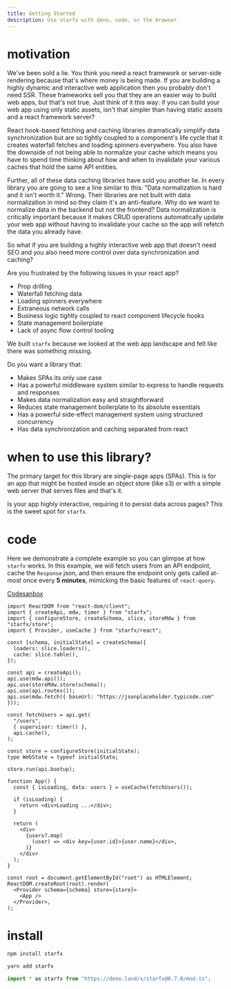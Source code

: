 ```yaml
---
title: Getting Started
description: Use starfx with deno, node, or the browser
---
```


# motivation

We've been sold a lie.  You think you need a react framework or server-side
rendering because that's where money is being made.  If you are building a
highly dynamic and interactive web application then you probably don't need
SSR.  These frameworks sell you that they are an easier way to build web apps,
but that's not true.  Just think of it this way: if you can build your web
app using only static assets, isn't that simpler than having static assets and a
react framework server?

React hook-based fetching and caching libraries dramatically simplify data
synchronization but are so tightly coupled to a component's life cycle that
it creates waterfall fetches and loading spinners everywhere.  You also have
the downside of not being able to normalize your cache which means you have to
spend time thinking about how and when to invalidate your various caches that
hold the same API entities.

Further, all of these data caching libraries have sold you another lie.  In
every library you are going to see a line similar to this: "Data normalization
is hard and it isn't worth it."  Wrong.  Their libraries are not built with
data normalization in mind so they claim it's an anti-feature.  Why do we want
to normalize data in the backend but not the frontend?  Data normalization is
critically important because it makes CRUD operations automatically update your
web app without having to invalidate your cache so the app will refetch the
data you already have.

So what if you are building a highly interactive web app that doesn't need SEO
and you also need more control over data synchronization and caching?

Are you frustrated by the following issues in your react app?

- Prop drilling
- Waterfall fetching data
- Loading spinners everywhere
- Extraneous network calls
- Business logic tightly coupled to react component lifecycle hooks
- State management boilerplate
- Lack of async flow control tooling

We built `starfx` because we looked at the web app landscape and felt like
there was something missing.

Do you want a library that:

- Makes SPAs its only use case
- Has a powerful middleware system similar to express to handle requests and
  responses
- Makes data normalization easy and straightforward
- Reduces state management boilerplate to its absolute essentials
- Has a powerful side-effect management system using structured concurrency
- Has data synchronization and caching separated from react

# when to use this library?

The primary target for this library are single-page apps (SPAs). This is for an
app that might be hosted inside an object store (like s3) or with a simple web
server that serves files and that's it.

Is your app highly interactive, requiring it to persist data across pages? This
is the sweet spot for `starfx`.

# code

Here we demonstrate a complete example so you can glimpse at how `starfx` works.
In this example, we will fetch users from an API endpoint, cache the `Response`
json, and then ensure the endpoint only gets called at-most once every **5
minutes**, mimicking the basic features of `react-query`.

[Codesanbox](https://codesandbox.io/p/sandbox/starfx-simplest-dgqc9v?file=%2Fsrc%2Findex.tsx)

```tsx
import ReactDOM from "react-dom/client";
import { createApi, mdw, timer } from "starfx";
import { configureStore, createSchema, slice, storeMdw } from "starfx/store";
import { Provider, useCache } from "starfx/react";

const [schema, initialState] = createSchema({
  loaders: slice.loaders(),
  cache: slice.table(),
});

const api = createApi();
api.use(mdw.api());
api.use(storeMdw.store(schema));
api.use(api.routes());
api.use(mdw.fetch({ baseUrl: "https://jsonplaceholder.typicode.com" }));

const fetchUsers = api.get(
  "/users",
  { supervisor: timer() },
  api.cache(),
);

const store = configureStore(initialState);
type WebState = typeof initialState;

store.run(api.bootup);

function App() {
  const { isLoading, data: users } = useCache(fetchUsers());

  if (isLoading) {
    return <div>Loading ...</div>;
  }

  return (
    <div>
      {users?.map(
        (user) => <div key={user.id}>{user.name}</div>,
      )}
    </div>
  );
}

const root = document.getElementById("root") as HTMLElement;
ReactDOM.createRoot(root).render(
  <Provider schema={schema} store={store}>
    <App />
  </Provider>,
);
```

# install

```bash
npm install starfx
```

```bash
yarn add starfx
```

```ts
import * as starfx from "https://deno.land/x/starfx@0.7.0/mod.ts";
```
